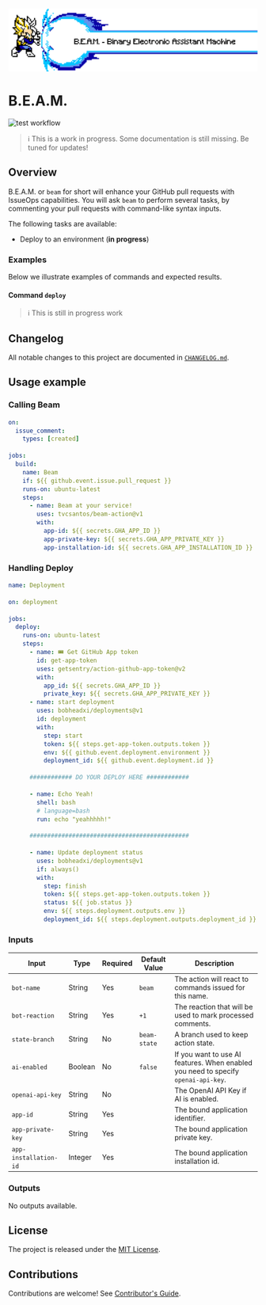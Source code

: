 [test-badge]: https://github.com/tvcsantos/beam-action/actions/workflows/test.yml/badge.svg

![beam](docs/images/vegeta_beam_text.png)

# B.E.A.M.

![test workflow][test-badge]

> ℹ️ This is a work in progress. Some documentation is still missing. Be tuned for updates! 

## Overview

B.E.A.M. or `beam` for short will enhance your GitHub pull requests with IssueOps capabilities. You will ask `beam` to perform several tasks,
by commenting your pull requests with command-like syntax inputs.

The following tasks are available:
- Deploy to an environment (**in progress**)

### Examples

Below we illustrate examples of commands and expected results.

#### Command `deploy`

> ℹ️ This is still in progress work

## Changelog

All notable changes to this project are documented in [`CHANGELOG.md`](CHANGELOG.md).

## Usage example

### Calling Beam

```yaml
on:
  issue_comment:
    types: [created]

jobs:
  build:
    name: Beam
    if: ${{ github.event.issue.pull_request }}
    runs-on: ubuntu-latest
    steps:
      - name: Beam at your service!
        uses: tvcsantos/beam-action@v1
        with:
          app-id: ${{ secrets.GHA_APP_ID }}
          app-private-key: ${{ secrets.GHA_APP_PRIVATE_KEY }}
          app-installation-id: ${{ secrets.GHA_APP_INSTALLATION_ID }}
```

### Handling Deploy

```yaml
name: Deployment

on: deployment

jobs:
  deploy:
    runs-on: ubuntu-latest
    steps:
      - name: 🎟 Get GitHub App token
        id: get-app-token
        uses: getsentry/action-github-app-token@v2
        with:
          app_id: ${{ secrets.GHA_APP_ID }}
          private_key: ${{ secrets.GHA_APP_PRIVATE_KEY }}
      - name: start deployment
        uses: bobheadxi/deployments@v1
        id: deployment
        with:
          step: start
          token: ${{ steps.get-app-token.outputs.token }}
          env: ${{ github.event.deployment.environment }}
          deployment_id: ${{ github.event.deployment.id }}
          
      ############ DO YOUR DEPLOY HERE ############
      
      - name: Echo Yeah!
        shell: bash
        # language=bash
        run: echo "yeahhhhh!"

      #############################################
      
      - name: Update deployment status
        uses: bobheadxi/deployments@v1
        if: always()
        with:
          step: finish
          token: ${{ steps.get-app-token.outputs.token }}
          status: ${{ job.status }}
          env: ${{ steps.deployment.outputs.env }}
          deployment_id: ${{ steps.deployment.outputs.deployment_id }}
```

### Inputs

| Input                 | Type    | Required | Default Value | Description                                                                        |
|-----------------------|---------|----------|---------------|------------------------------------------------------------------------------------|
| `bot-name`            | String  | Yes      | `beam`        | The action will react to commands issued for this name.                            |
| `bot-reaction`        | String  | Yes      | `+1`          | The reaction that will be used to mark processed comments.                         |
| `state-branch`        | String  | No       | `beam-state`  | A branch used to keep action state.                                                |
| `ai-enabled`          | Boolean | No       | `false`       | If you want to use AI features. When enabled you need to specify `openai-api-key`. |
| `openai-api-key`      | String  | No       |               | The OpenAI API Key if AI is enabled.                                               |
| `app-id`              | String  | Yes      |               | The bound application identifier.                                                  |
| `app-private-key`     | String  | Yes      |               | The bound application private key.                                                 |
| `app-installation-id` | Integer | Yes      |               | The bound application installation id.                                             |

### Outputs

No outputs available.

## License

The project is released under the [MIT License](LICENSE.md).

## Contributions

Contributions are welcome! See [Contributor's Guide](CONTRIBUTING.md).
